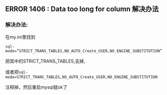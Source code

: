 ## ERROR 1406 : Data too long for column 解决办法

### 解决办法:

在my.ini里找到
```
sql-mode=”STRICT_TRANS_TABLES,NO_AUTO_Create_USER,NO_ENGINE_SUBSTITUTION”
```
把其中的STRICT_TRANS_TABLES,去掉,

或者把`sql-mode=STRICT_TRANS_TABLES,NO_AUTO_Create_USER,NO_ENGINE_SUBSTITUTION`

注释掉，然后重启mysql就ok了
